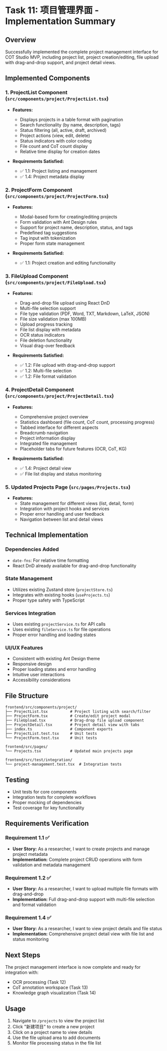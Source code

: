 # Task 11: 项目管理界面 - Implementation Summary

## Overview
Successfully implemented the complete project management interface for COT Studio MVP, including project list, project creation/editing, file upload with drag-and-drop support, and project detail views.

## Implemented Components

### 1. ProjectList Component (`src/components/project/ProjectList.tsx`)
- **Features:**
  - Displays projects in a table format with pagination
  - Search functionality (by name, description, tags)
  - Status filtering (all, active, draft, archived)
  - Project actions (view, edit, delete)
  - Status indicators with color coding
  - File count and CoT count display
  - Relative time display for creation dates

- **Requirements Satisfied:**
  - ✅ 1.1: Project listing and management
  - ✅ 1.4: Project metadata display

### 2. ProjectForm Component (`src/components/project/ProjectForm.tsx`)
- **Features:**
  - Modal-based form for creating/editing projects
  - Form validation with Ant Design rules
  - Support for project name, description, status, and tags
  - Predefined tag suggestions
  - Tag input with tokenization
  - Proper form state management

- **Requirements Satisfied:**
  - ✅ 1.1: Project creation and editing functionality

### 3. FileUpload Component (`src/components/project/FileUpload.tsx`)
- **Features:**
  - Drag-and-drop file upload using React DnD
  - Multi-file selection support
  - File type validation (PDF, Word, TXT, Markdown, LaTeX, JSON)
  - File size validation (max 100MB)
  - Upload progress tracking
  - File list display with metadata
  - OCR status indicators
  - File deletion functionality
  - Visual drag-over feedback

- **Requirements Satisfied:**
  - ✅ 1.2: File upload with drag-and-drop support
  - ✅ 1.2: Multi-file selection
  - ✅ 1.2: File format validation

### 4. ProjectDetail Component (`src/components/project/ProjectDetail.tsx`)
- **Features:**
  - Comprehensive project overview
  - Statistics dashboard (file count, CoT count, processing progress)
  - Tabbed interface for different aspects
  - Breadcrumb navigation
  - Project information display
  - Integrated file management
  - Placeholder tabs for future features (OCR, CoT, KG)

- **Requirements Satisfied:**
  - ✅ 1.4: Project detail view
  - ✅ File list display and status monitoring

### 5. Updated Projects Page (`src/pages/Projects.tsx`)
- **Features:**
  - State management for different views (list, detail, form)
  - Integration with project hooks and services
  - Proper error handling and user feedback
  - Navigation between list and detail views

## Technical Implementation

### Dependencies Added
- `date-fns`: For relative time formatting
- React DnD already available for drag-and-drop functionality

### State Management
- Utilizes existing Zustand store (`projectStore.ts`)
- Integrates with existing hooks (`useProjects.ts`)
- Proper type safety with TypeScript

### Services Integration
- Uses existing `projectService.ts` for API calls
- Uses existing `fileService.ts` for file operations
- Proper error handling and loading states

### UI/UX Features
- Consistent with existing Ant Design theme
- Responsive design
- Proper loading states and error handling
- Intuitive user interactions
- Accessibility considerations

## File Structure
```
frontend/src/components/project/
├── ProjectList.tsx          # Project listing with search/filter
├── ProjectForm.tsx          # Create/edit project modal
├── FileUpload.tsx           # Drag-drop file upload component
├── ProjectDetail.tsx        # Project detail view with tabs
├── index.ts                 # Component exports
├── ProjectList.test.tsx     # Unit tests
└── ProjectForm.test.tsx     # Unit tests

frontend/src/pages/
└── Projects.tsx             # Updated main projects page

frontend/src/test/integration/
└── project-management.test.tsx  # Integration tests
```

## Testing
- Unit tests for core components
- Integration tests for complete workflows
- Proper mocking of dependencies
- Test coverage for key functionality

## Requirements Verification

### Requirement 1.1 ✅
- **User Story:** As a researcher, I want to create projects and manage project metadata
- **Implementation:** Complete project CRUD operations with form validation and metadata management

### Requirement 1.2 ✅
- **User Story:** As a researcher, I want to upload multiple file formats with drag-and-drop
- **Implementation:** Full drag-and-drop support with multi-file selection and format validation

### Requirement 1.4 ✅
- **User Story:** As a researcher, I want to view project details and file status
- **Implementation:** Comprehensive project detail view with file list and status monitoring

## Next Steps
The project management interface is now complete and ready for integration with:
- OCR processing (Task 12)
- CoT annotation workspace (Task 13)
- Knowledge graph visualization (Task 14)

## Usage
1. Navigate to `/projects` to view the project list
2. Click "新建项目" to create a new project
3. Click on a project name to view details
4. Use the file upload area to add documents
5. Monitor file processing status in the file list